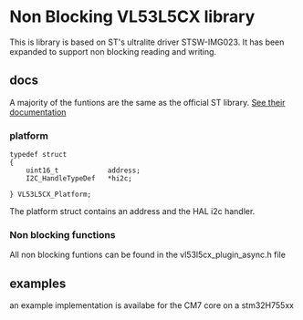# Non Blocking VL53L5CX library
This is library is based on ST's ultralite driver STSW-IMG023. It has been expanded to support non blocking reading and writing.

## docs
A majority of the funtions are the same as the official ST library. [See their documentation](docs/VL53L5CX_ULD_UM2884.pdf)

### platform
```
typedef struct
{
    uint16_t  			address;
    I2C_HandleTypeDef 	*hi2c;

} VL53L5CX_Platform;
```
The platform struct contains an address and the HAL i2c handler.

### Non blocking functions
All non blocking funtions can be found in the vl53l5cx_plugin_async.h file

## examples
an example implementation is availabe for the CM7 core on a stm32H755xx